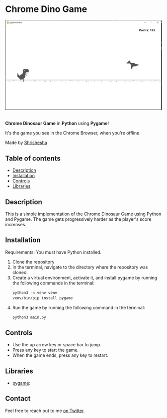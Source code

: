 # Chrome Dino Game

![Preview](/preview.png)
<br>
<br>

**Chrome Dinosaur Game** in **Python** using **Pygame**!

It's the game you see in the Chrome Browser, when you're offline. 

Made by [Shrishesha](https://twitter.com/shrishesha4)

## Table of contents

- [Description](#description)
- [Installation](#installation)
- [Controls](#controls)
- [Libraries](#libraries)

## Description

This is a simple implementation of the Chrome Dinosaur Game using Python and Pygame.
The game gets progressively harder as the player's score increases.

## Installation
Requirements: You must have Python installed.

1. Clone the repository 
2. In the terminal, navigate to the directory where the repository was cloned.
3. Create a virtual environment, activate it, and install pygame by running the following commands in the terminal:
    ```bash
    python3 -m venv venv 
    venv/bin/pip install pygame
    ```
4. Run the game by running the following command in the terminal:
    ```bash
    python3 main.py
    ```

## Controls
- Use the up arrow key or space bar to jump.
- Press any key to start the game.
- When the game ends, press any key to restart.

## Libraries

- [pygame](https://www.pygame.org/news):


## Contact

Feel free to reach out to me [on Twitter](https://twitter.com/shrishesha4).